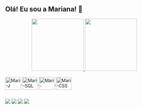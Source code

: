 ## Olá! Eu sou a Mariana! 🥰
<div align="center">
  <a href="https://github.com/marianaoliveira">
  <img height="166em" src="https://github-readme-stats.vercel.app/api?username=marianaoliveira&show_icons=true&theme=dracula&include_all_commits=true&count_private=true"/>
  <img height="166em" src="https://github-readme-stats.vercel.app/api/top-langs/?username=marianaoliveira&langs_count=7&theme=dracula"/>
</div>
<div style="display: inline_block"><br>
  <img align="center" alt="Mari-J" height="40" width="50" src="https://cdn.jsdelivr.net/gh/devicons/devicon/icons/java/java-original-wordmark.svg" />
  <img align="center" alt="Mari-SQL" height="40" width="50" src="https://cdn.jsdelivr.net/gh/devicons/devicon/icons/mysql/mysql-original-wordmark.svg" />
  <img align="center" alt="Mari-HTML" height="40" width="50" src="https://cdn.jsdelivr.net/gh/devicons/devicon@latest/icons/html5/html5-original.svg" />
  <img align="center" alt="Mari-CSS" height="40" width="50" src="https://cdn.jsdelivr.net/gh/devicons/devicon@latest/icons/css3/css3-original.svg" />
  
</div>

  ##

<div>
<a href="https://www.instagram.com/marianaoliveira771/" target="_blank"><img src="https://img.shields.io/badge/-Instagram-%23E4405F?style=for-the-badge&logo=instagram&logoColor=white" target="_blank"></a>
<a href="https://discord.com/channels/@me" target="_blank"><img src="https://img.shields.io/badge/Discord-7289DA?style=for-the-badge&logo=discord&logoColor=white" target="_blank"></a> 
<a href = "marioliver1998@gmail.com"><img src="https://img.shields.io/badge/-Gmail-%23333?style=for-the-badge&logo=gmail&logoColor=white" target="_blank"></a>
<a href="https://www.linkedin.com/in/mariana-oliveira-de-souza-192038205/" target="_blank"><img src="https://img.shields.io/badge/-LinkedIn-%230077B5?style=for-the-badge&logo=linkedin&logoColor=white" target="_blank"></a>

</div>
 

  

 
